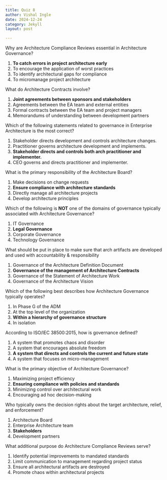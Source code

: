 ```yaml
---
title: Quiz 8
author: Vishal Ingle
date: 2024-12-24
category: Jekyll
layout: post

---
```


Why are Architecture Compliance Reviews essential in Architecture Governance?

1. **To catch errors in project architecture early**
2. To encourage the application of worst practices
3. To identify architectural gaps for compliance
4. To micromanage project architecture

What do Architecture Contracts involve?

1. **Joint agreements between sponsors and stakeholders**
2. Agreements between the EA team and external entities
3. Formal contracts between the EA team and project managers
4. Memorandums of understanding between development partners

Which of the following statements related to governance in Enterprise Architecture is the most correct?

1. Stakeholder directs development and controls architecture changes.
2. Practitioner governs architecture development and implements.
3. **Stakeholder directs and controls both arch practitioner and implementer.**
4. CEO governs and directs practitioner and implementer.

What is the primary responsibility of the Architecture Board?

1. Make decisions on change requests
2. **Ensure compliance with architecture standards**
3. Directly manage all architecture projects
4. Develop architecture principles

Which of the following is **NOT** one of the domains of governance typically associated with Architecture Governance?

1. IT Governance
2. **Legal Governance**
3. Corporate Governance
4. Technology Governance

What should be put in place to make sure that arch artifacts are developed and used with accountability &  responsibility

1. Governance of the Architecture Definition Document
2. **Governance of the management of Architecture Contracts**
3. Governance of the Statement of Architecture Work
4. Governance of the Architecture Vision

Which of the following best describes how Architecture Governance typically operates?

1. In Phase G of the ADM
2. At the top level of the organization
3. **Within a hierarchy of governance structure**
4. In isolation

According to ISO/IEC 38500:2015, how is governance defined?

1. A system that promotes chaos and disorder
2. A system that encourages absolute freedom
3. **A system that directs and controls the current and future state**
4. A system that focuses on micro-management

What is the primary objective of Architecture Governance?

1. Maximizing project efficiency
2. **Ensuring compliance with policies and standards**
3. Minimizing control over architectural work
4. Encouraging ad hoc decision-making

Who typically owns the decision rights about the target architecture, relief, and enforcement?

1. Architecture Board
2. Enterprise Architecture team
3. **Stakeholders**
4. Development partners

What additional purpose do Architecture Compliance Reviews serve?

1. Identify potential improvements to mandated standards
2. Limit communication to management regarding project status
3. Ensure all architectural artifacts are destroyed
4. Promote chaos within architectural projects
